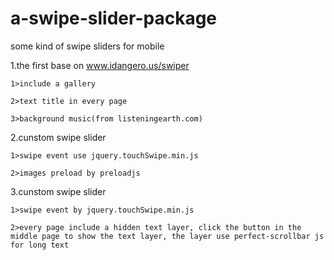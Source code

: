 # a-swipe-slider-package

some kind of swipe sliders for mobile

1.the first base on www.idangero.us/swiper

	1>include a gallery

	2>text title in every page

	3>background music(from listeningearth.com)

2.cunstom swipe slider

    1>swipe event use jquery.touchSwipe.min.js

    2>images preload by preloadjs

3.cunstom swipe slider

    1>swipe event by jquery.touchSwipe.min.js

    2>every page include a hidden text layer, click the button in the middle page to show the text layer, the layer use perfect-scrollbar js for long text


